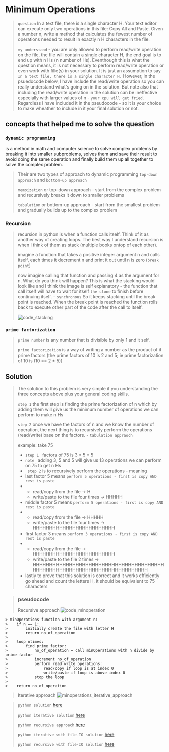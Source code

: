 # Minimum Operations
> `question` In a text file, there is a single character H. Your text editor can execute only two operations in this file: Copy All and Paste. Given a number n, write a method that calculates the fewest number of operations needed to result in exactly n H characters in the file.
>
> `my understand` - you are only allowed to perform read/write operation on the file, the file will contain a single character H, the end goal is to end up with n Hs (n number of Hs). Eventhough this is what the question means, it is not necessary to perform read/write operation or even work with fille(s) in your solution. It is just an assumption to say `In a text file, there is a single character H.` However, in the psuedocode below, I have include the read/write operation so you can really understand what's going on in the solution. But note also that including the read/write operation in the solution can be ineffective especially with larger values of n - `your cpu will get fried`. Regardless I have included it in the pseudocode - so it is your choice to make wheather to include in it your final solution or not.
>

## concepts that helped me to solve the question
### `dynamic programming`
is a method in math and computer science to solve complex problems by breaking it into smaller subproblems, solves them and save their result to avoid doing the same operation and finally build them up all together to solve the complex problem.
> Their are two types of approach to dynamic programming `top-down approach` and `bottom-up approach`
> 
> `memoization` or top-down approach - start from the complex problem and recursively breaks it down to smaller problems
> 
> `tabulation` or bottom-up approach - start from the smallest problem and gradually builds up to the complex problem

### Recursion
> recursion in python is when a function calls itself. Think of it as another way of creating loops.
> The best way I understand recursion is when I think of them as stack (multiple books ontop of each other).
> 
> imagine a function that takes a positive integer argument n and calls itself, each times it decrement n and print it out until n is zero (`break point`)
> 
> now imagine calling that function and passing 4 as the argument for n. What do you think will happen?
> This is what the stacking would look like and I think the image is self explanatory - the function that call itself will have to wait for itself `the clone` to finish before continuing itself. - `synchronous` So it keeps stacking until the break point is reached. When the break point is reached the function rolls back to execute other part of the code after the call to itself.
> 
> ![code_stacking](https://github.com/user-attachments/assets/d7df4850-82dd-43c5-b355-10760b9cb29e)



### `prime factorization`
>`prime number` is any number that is divisible by only 1 and it self.
>
>`prime factorization` is a way of writing a number as the product of it prime factors (the prime factors of 10 is 2 and 5; ie prime factorization of 10 is (10 == 2 * 5))

## Solution
> The solution to this problem is very simple if you understanding the three concepts above plus your general coding skills.
> 
> `step 1` the first step is finding the prime factorization of n which by adding them will give us the minimum number of operations we can perform to make n Hs
> 
> `step 2` once we have the factors of n and we know the number of operation, the next thing is to recursively perform the operations (read/write) base on the factors. - `tabulation appraoch`
>
> example: take 75
>   - `step 1 ` factors of 75 is 3 * 5 * 5
>   - `note ` adding 3, 5 and 5 will give us 13 operations we can perform on 75 to get n Hs
>   - ` step 2` is to recursively perform the operations - meaning
>   - last factor 5 means `perform 5 operations - first is copy AND rest is paste`
>   -   - read/copy from the file -> H
>       - write/paste to the file four times -> HHHHH
>   - middle factor 5 means `perform 5 operations - first is copy AND rest is paste`
>   -   - read/copy from the file -> HHHHH
>       - write/paste to the file four times -> HHHHHHHHHHHHHHHHHHHHHHHHH
>   - first factor 3 means `perform 3 operations - first is copy AND rest is paste`
>   -   - read/copy  from the file -> HHHHHHHHHHHHHHHHHHHHHHHHH
>       - write/paste to the file 2 times -> HHHHHHHHHHHHHHHHHHHHHHHHHHHHHHHHHHHHHHHHHHHHHHHHHHHHHHHHHHHHHHHHHHHHHHHHHHH
>   - lastly to prove that this solution is correct and it works efficiently go ahead and count the letters H, it should be equivalent to 75 characters

> ### pseudocode
> Recursive approach
> ![code_minoperation](https://github.com/user-attachments/assets/55e8d0a4-8b09-4232-956f-5cbd67b13e2c)

    > minOperations function with argument n:
    >    if n == 1:
    >        initially create the file with letter H
    >        return no_of_operation
    >
    >    loop ntimes:
    >        find prime factor:
    >            no_of_operation = call minOperations with n divide by prime factor
    >            increment no_of_operation
    >            perform read write operations:
    >                read/copy if loop is at index 0
    >                write/paste if loop is above index 0
    >            stop the loop
    >    
    >    return no_of_operation

> Iterative approach
![minoperations_iterative_approach](https://github.com/user-attachments/assets/7ef705b7-ffa5-479c-a29f-fab7690bbdb5)

> `python solution` [here](0-minoperations.py)
> 
> `python iterative solution` [here](iterative_approach.py)
> 
> `python recursive approach` [here](recursive_approach.py)
> 
>  `python iterative with file-IO solution` [here](iterative_method_with_file_io.py)
> 
>  `python recursive with file-IO solution` [here](recursive_method_with_file_io.py)
> 

